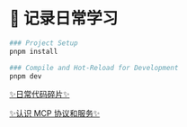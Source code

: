 # 🎊 记录日常学习

```sh
### Project Setup
pnpm install

### Compile and Hot-Reload for Development
pnpm dev
```

[✨️日常代码碎片✨️](./document/README.md)

[✨认识 MCP 协议和服务✨️](./use-mcp-sdk/README.md)
